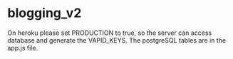 # blogging_v2

On heroku please set PRODUCTION to true, so the server can access database and generate the VAPID_KEYS.
The postgreSQL tables are in the app.js file.
